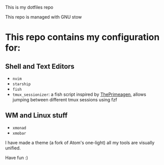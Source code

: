 This is my dotfiles repo

This repo is managed with GNU stow

# This repo contains my configuration for:

## Shell and Text Editors
- `nvim`
- `starship`
- `fish`
- `tmux_sessionizer`: a fish script inspired by
  [ThePrimeagen](https://github.com/ThePrimeagen/.dotfiles/blob/master/bin/.local/scripts/tmux-sessionizer),
  allows jumping between different tmux sessions using fzf

## WM and Linux stuff
- `xmonad`
- `xmobar`

I have made a theme (a fork of Atom's one-light) all my tools are visually
unified.

Have fun :)

<!--
vim:textwidth=80
-->

